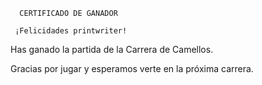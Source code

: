       CERTIFICADO DE GANADOR

     ¡Felicidades printwriter!

Has ganado la partida de la Carrera de Camellos.

Gracias por jugar y esperamos verte en la próxima carrera.
